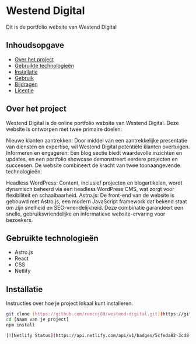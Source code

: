 # Westend Digital

Dit is de portfolio website van Westend Digital


## Inhoudsopgave

* [Over het project](#over-het-project)
* [Gebruikte technologieën](#gebruikte-technologieën)
* [Installatie](#installatie)
* [Gebruik](#gebruik)
* [Bijdragen](#bijdragen)
* [Licentie](#licentie)

## Over het project

Westend Digital is de online portfolio website van Westend Digital. Deze website is ontworpen met twee primaire doelen:

Nieuwe klanten aantrekken: Door middel van een aantrekkelijke presentatie van diensten en expertise, wil Westend Digital potentiële klanten overtuigen.
Informeren en engageren: Een blog sectie biedt waardevolle inzichten en updates, en een portfolio showcase demonstreert eerdere projecten en successen.
De website combineert de kracht van twee toonaangevende technologieën:

Headless WordPress: Content, inclusief projecten en blogartikelen, wordt dynamisch beheerd via een headless WordPress CMS, wat zorgt voor flexibiliteit en schaalbaarheid.
Astro.js: De front-end van de website is gebouwd met Astro.js, een modern JavaScript framework dat bekend staat om zijn snelheid en SEO-vriendelijkheid.
Deze combinatie garandeert een snelle, gebruiksvriendelijke en informatieve website-ervaring voor bezoekers.

## Gebruikte technologieën

* Astro.js
* React
* CSS
* Netlify

## Installatie

Instructies over hoe je project lokaal kunt installeren.

```bash
git clone [https://github.com/remcoj89/westend-digital.git](https://github.com/remcoj89/westend-digital.git)
cd [Naam van je project]
npm install

[![Netlify Status](https://api.netlify.com/api/v1/badges/5cfeda82-3cd8-4962-83a5-9c58d79fe8de/deploy-status)](https://app.netlify.com/sites/westend-digital/deploys)

